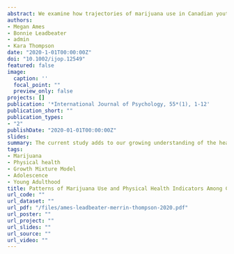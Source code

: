 ```yaml
---
abstract: We examine how trajectories of marijuana use in Canadian youth (ages 15 to 28) are related to physical health indica- tors in adolescence and young adulthood. Youth were initially recruited in 2003 (N = 662; 48% male; ages 12 to 18) and followed for six waves. Five trajectories of marijuana use (Abstainers-29%, Occasional users-27%, Decreasers-14%, Increasers-20% and Chronic users-11%) were identified. Chronic users reported more physical symptoms, poorer physical self-concept, less physical activity, poorer eating practices, less sleep, and higher number of sexual partners during adoles- cence than other classes. Decreasers also reported poorer physical self-concept and poorer eating practices than abstainers. Other trajectory classes showed few significant health problems. Chronic users also reported more acute health problems (i.e., serious injuries, early sexual debut, higher number of sexual partners, greater likelihood of having a STI) in young adulthood than all other classes contributing to costs of healthcare. Youth who engage in early, frequent and continued use of marijuana from adolescence to young adulthood are at-risk of physical health problems in adolescence and young adulthood.
authors:
- Megan Ames
- Bonnie Leadbeater
- admin
- Kara Thompson
date: "2020-1-01T00:00:00Z"
doi: "10.1002/ijop.12549"
featured: false
image:
  caption: ''
  focal_point: ""
  preview_only: false
projects: []
publication: '*International Journal of Psychology, 55*(1), 1-12'
publication_short: ""
publication_types:
- "2"
publishDate: "2020-01-01T00:00:00Z"
slides: 
summary: The current study adds to our growing understanding of the health of Canadian youth with differing marijuana use trajectories by examining how marijuana use fre- quency is related to physical health indicators in ado- lescence and young adulthood. We extend past research by examining how trajectories of marijuana use are related to multiple physical health indicators; subjective health, health-promoting behaviours, body mass index, serious injuries and sexual risk behaviours.
tags:
- Marijuana
- Physical health
- Growth Mixture Model
- Adolescence
- Young Adulthood
title: Patterns of Marijuana Use and Physical Health Indicators Among Canadian Youth
url_code: ""
url_dataset: ""
url_pdf: "/files/ames-leadbeater-merrin-thompson-2020.pdf"
url_poster: ""
url_project: ""
url_slides: ""
url_source: ""
url_video: ""
---
```

